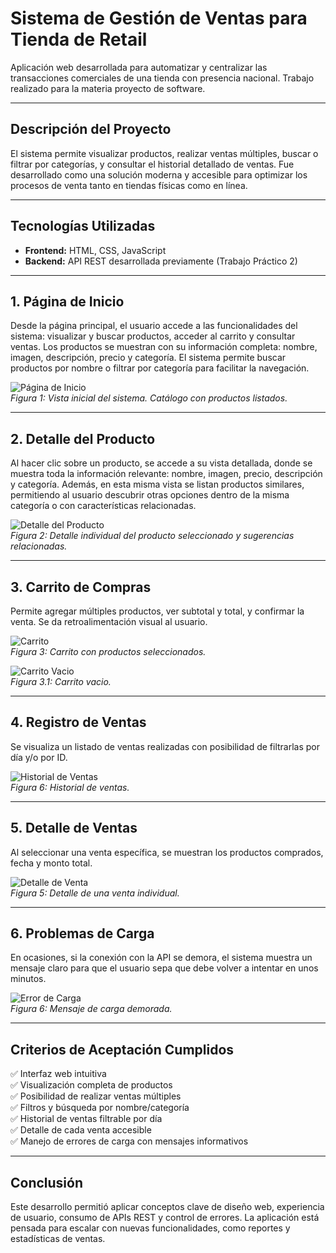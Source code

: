 # **Sistema de Gestión de Ventas para Tienda de Retail**  
Aplicación web desarrollada para automatizar y centralizar las transacciones comerciales de una tienda con presencia nacional. Trabajo realizado para la materia proyecto de software.

---

## **Descripción del Proyecto**  
El sistema permite visualizar productos, realizar ventas múltiples, buscar o filtrar por categorías, y consultar el historial detallado de ventas. Fue desarrollado como una solución moderna y accesible para optimizar los procesos de venta tanto en tiendas físicas como en línea.

---

## **Tecnologías Utilizadas**  
- **Frontend:** HTML, CSS, JavaScript  
- **Backend:** API REST desarrollada previamente (Trabajo Práctico 2)

---

## **1. Página de Inicio**  
Desde la página principal, el usuario accede a las funcionalidades del sistema: visualizar y buscar productos, acceder al carrito y consultar ventas.
Los productos se muestran con su información completa: nombre, imagen, descripción, precio y categoría.
El sistema permite buscar productos por nombre o filtrar por categoría para facilitar la navegación.

![Página de Inicio](https://github.com/FiorellaA17/TP3-UI-Adami_Fiorella/blob/main/inicio.png)  
*Figura 1: Vista inicial del sistema. Catálogo con productos listados.*

---

## **2. Detalle del Producto**  
Al hacer clic sobre un producto, se accede a su vista detallada, donde se muestra toda la información relevante: nombre, imagen, precio, descripción y categoría. Además, en esta misma vista se listan productos similares, permitiendo al usuario descubrir otras opciones dentro de la misma categoría o con características relacionadas.

![Detalle del Producto](https://github.com/FiorellaA17/TP3-UI-Adami_Fiorella/blob/main/detalle-producto.png)  
*Figura 2: Detalle individual del producto seleccionado y sugerencias relacionadas.*

---

## **3. Carrito de Compras**  
Permite agregar múltiples productos, ver subtotal y total, y confirmar la venta. Se da retroalimentación visual al usuario.

![Carrito](https://github.com/FiorellaA17/TP3-UI-Adami_Fiorella/blob/main/carrito.png)  
*Figura 3: Carrito con productos seleccionados.*

![Carrito Vacio](https://github.com/FiorellaA17/TP3-UI-Adami_Fiorella/blob/main/carrito-vacio.png)  
*Figura 3.1: Carrito vacio.*

---

## **4. Registro de Ventas**  
Se visualiza un listado de ventas realizadas con posibilidad de filtrarlas por día y/o por ID.

![Historial de Ventas](https://github.com/FiorellaA17/TP3-UI-Adami_Fiorella/blob/main/ventas.png)  
*Figura 6: Historial de ventas.*

---

## **5. Detalle de Ventas**  
Al seleccionar una venta específica, se muestran los productos comprados, fecha y monto total.

![Detalle de Venta](https://github.com/FiorellaA17/TP3-UI-Adami_Fiorella/blob/main/detalle-venta.png)  
*Figura 5: Detalle de una venta individual.*

---

## **6. Problemas de Carga**  
En ocasiones, si la conexión con la API se demora, el sistema muestra un mensaje claro para que el usuario sepa que debe volver a intentar en unos minutos.

![Error de Carga](https://github.com/FiorellaA17/TP3-UI-Adami_Fiorella/blob/main/error-carga.png)  
*Figura 6: Mensaje de carga demorada.*

---

## **Criterios de Aceptación Cumplidos**  
✅ Interfaz web intuitiva  
✅ Visualización completa de productos  
✅ Posibilidad de realizar ventas múltiples  
✅ Filtros y búsqueda por nombre/categoría  
✅ Historial de ventas filtrable por día  
✅ Detalle de cada venta accesible  
✅ Manejo de errores de carga con mensajes informativos  

---

## **Conclusión**  
Este desarrollo permitió aplicar conceptos clave de diseño web, experiencia de usuario, consumo de APIs REST y control de errores. La aplicación está pensada para escalar con nuevas funcionalidades, como reportes y estadísticas de ventas.
